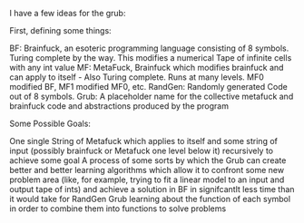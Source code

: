 I have a few ideas for the grub:

First, defining some things:

BF: Brainfuck, an esoteric programming language consisting of 8 symbols. Turing complete by the way. This modifies a numerical Tape of infinite cells with any int value
MF: MetaFuck, Brainfuck which modifies brainfuck and can apply to itself - Also Turing complete. Runs at many levels. MF0 modified BF, MF1 modified MF0, etc.
RandGen: Randomly generated Code out of 8 symbols.
Grub: A placeholder name for the collective metafuck and brainfuck code and abstractions produced by the program

Some Possible Goals:

One single String of Metafuck which applies to itself and some string of input (possibly brainfuck or Metafuck one level below it) recursively to achieve some goal
A process of some sorts by which the Grub can create better and better learning algorithms which allow it to confront some new problem area (like, for example, trying to fit a linear model to an input and output tape of ints) and achieve a solution in BF in signifcantlt less time than it would take for RandGen
Grub learning about the function of each symbol in order to combine them into functions to solve problems
